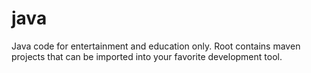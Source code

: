 # java
Java code for entertainment and education only.
Root contains maven projects that can be imported into your favorite development tool.
